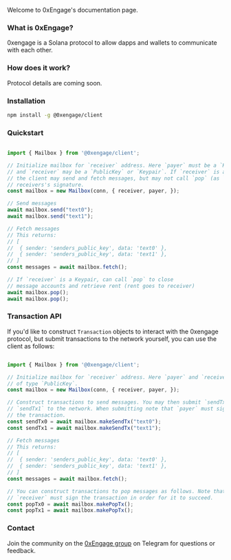 Welcome to 0xEngage's documentation page.

### What is 0xEngage?
0xengage is a Solana protocol to allow dapps and wallets to communicate with each other.

### How does it work?
Protocol details are coming soon.

### Installation


```bash
npm install -g @0xengage/client
```

### Quickstart


```typescript

import { Mailbox } from '@0xengage/client';

// Initialize mailbox for `receiver` address. Here `payer` must be a `Keypair`
// and `receiver` may be a `PublicKey` or `Keypair`. If `receiver` is a `PublicKey`
// the client may send and fetch messages, but may not call `pop` (as `pop` requires)
// receivers's signature.
const mailbox = new Mailbox(conn, { receiver, payer, });

// Send messages
await mailbox.send("text0");
await mailbox.send("text1");

// Fetch messages
// This returns:
// [
//  { sender: 'senders_public_key', data: 'text0' },
//  { sender: 'senders_public_key', data: 'text1' },
// ]
const messages = await mailbox.fetch();

// If `receiver` is a Keypair, can call `pop` to close
// message accounts and retrieve rent (rent goes to receiver)
await mailbox.pop();
await mailbox.pop();
```

### Transaction API


If you'd like to construct `Transaction` objects to interact with the 0xengage protocol,
but submit transactions to the network yourself, you can use the client as follows:


```typescript

import { Mailbox } from '@0xengage/client';

// Initialize mailbox for `receiver` address. Here `payer` and `receiver` must be
// of type `PublicKey`.
const mailbox = new Mailbox(conn, { receiver, payer, });

// Construct transactions to send messages. You may then submit `sendTx0` and
// `sendTx1` to the network. When submitting note that `payer` must sign
// the transaction.
const sendTx0 = await mailbox.makeSendTx("text0");
const sendTx1 = await mailbox.makeSendTx("text1");

// Fetch messages
// This returns:
// [
//  { sender: 'senders_public_key', data: 'text0' },
//  { sender: 'senders_public_key', data: 'text1' },
// ]
const messages = await mailbox.fetch();

// You can construct transactions to pop messages as follows. Note that
// `receiver` must sign the transaction in order for it to succeed.
const popTx0 = await mailbox.makePopTx();
const popTx1 = await mailbox.makePopTx();
```

### Contact
Join the community on the [0xEngage group](https://t.me/+tY-bKbPLixw1MmI5) on Telegram for questions or feedback.
